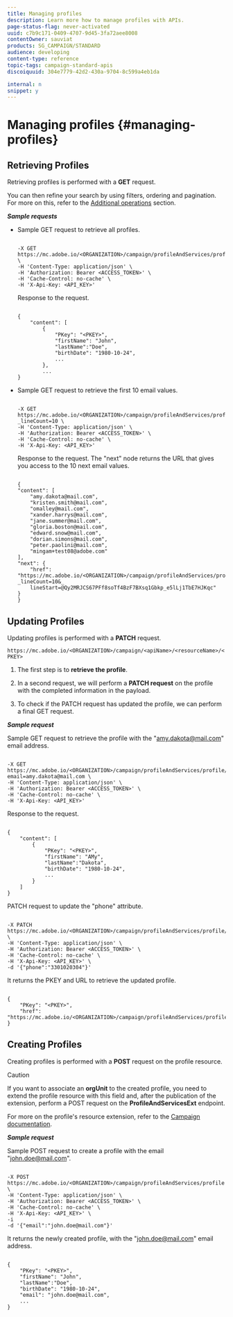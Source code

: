 ```yaml
---
title: Managing profiles
description: Learn more how to manage profiles with APIs.
page-status-flag: never-activated
uuid: c7b9c171-0409-4707-9d45-3fa72aee8008
contentOwner: sauviat
products: SG_CAMPAIGN/STANDARD
audience: developing
content-type: reference
topic-tags: campaign-standard-apis
discoiquuid: 304e7779-42d2-430a-9704-8c599a4eb1da

internal: n
snippet: y
---
```


# Managing profiles {#managing-profiles}

## Retrieving Profiles

Retrieving profiles is performed with a **GET** request.

You can then refine your search by using filters, ordering and pagination. For more on this, refer to the [Additional operations](../../api/using/additional-operations.md) section.

***Sample requests***

* Sample GET request to retrieve all profiles.

    ```

    -X GET https://mc.adobe.io/<ORGANIZATION>/campaign/profileAndServices/profile \
    -H 'Content-Type: application/json' \
    -H 'Authorization: Bearer <ACCESS_TOKEN>' \
    -H 'Cache-Control: no-cache' \
    -H 'X-Api-Key: <API_KEY>'

    ```

    Response to the request.

    ```

    {
        "content": [
            {
                "PKey": "<PKEY>",
                "firstName": "John",
                "lastName":"Doe",
                "birthDate": "1980-10-24",
                ...
            },
            ...
    }

    ```

* Sample GET request to retrieve the first 10 email values.

    ```

    -X GET https://mc.adobe.io/<ORGANIZATION>/campaign/profileAndServices/profile/email?_lineCount=10 \
    -H 'Content-Type: application/json' \
    -H 'Authorization: Bearer <ACCESS_TOKEN>' \
    -H 'Cache-Control: no-cache' \
    -H 'X-Api-Key: <API_KEY>'

    ```

    Response to the request. The "next" node returns the URL that gives you access to the 10 next email values.

    ```

    {
    "content": [
        "amy.dakota@mail.com",
        "kristen.smith@mail.com",
        "omalley@mail.com",
        "xander.harrys@mail.com",
        "jane.summer@mail.com",
        "gloria.boston@mail.com",
        "edward.snow@mail.com",
        "dorian.simons@mail.com",
        "peter.paolini@mail.com",
        "mingam+test08@adobe.com"
    ],
    "next": {
        "href": "https://mc.adobe.io/<ORGANIZATION>/campaign/profileAndServices/profile/email?_lineCount=10&_
        lineStart=@Qy2MRJCS67PFf8soTf4BzF7BXsq1Gbkp_e5lLj1TbE7HJKqc"
    }
    }

    ```

## Updating Profiles

Updating profiles is performed with a **PATCH** request.

 `https://mc.adobe.io/<ORGANIZATION>/campaign/<apiName>/<resourceName>/<PKEY>`

1. The first step is to **retrieve the profile**.

1. In a second request, we will perform a **PATCH request** on the profile with the completed information in the payload.

1. To check if the PATCH request has updated the profile, we can perform a final GET request.

***Sample request***

Sample GET request to retrieve the profile with the "amy.dakota@mail.com" email address.

```

-X GET https://mc.adobe.io/<ORGANIZATION>/campaign/profileAndServices/profile/byEmail?email=amy.dakota@mail.com \
-H 'Content-Type: application/json' \
-H 'Authorization: Bearer <ACCESS_TOKEN>' \
-H 'Cache-Control: no-cache' \
-H 'X-Api-Key: <API_KEY>'

```

Response to the request.

```

{
    "content": [
        {
            "PKey": "<PKEY>",
            "firstName": "AMy",
            "lastName":"Dakota",
            "birthDate": "1980-10-24",
            ...
        }
    ]
}

```

PATCH request to update the "phone" attribute.

```

-X PATCH https://mc.adobe.io/<ORGANIZATION>/campaign/profileAndServices/profile/<PKEY> \
-H 'Content-Type: application/json' \
-H 'Authorization: Bearer <ACCESS_TOKEN>' \
-H 'Cache-Control: no-cache' \
-H 'X-Api-Key: <API_KEY>' \
-d '{"phone":"3301020304"}'

```

It returns the PKEY and URL to retrieve the updated profile.

```

{
    "PKey": "<PKEY>",
    "href": "https://mc.adobe.io/<ORGANIZATION>/campaign/profileAndServices/profile/@2v1dr3ZKJveMDhAdh0MPnh9hNQQ93qb7AW6BNVVKknjwXvTZRBAgUqz1SNcB4ZndgjqOofx3BwBZYBftlmObISoM3rs"
}

```

## Creating Profiles

Creating profiles is performed with a **POST** request on the profile resource.

>[!CAUTION]
>
>If you want to associate an <b>orgUnit</b> to the created profile, you need to extend the profile resource with this field and, after the publication of the extension, perform a POST request on the <b>ProfileAndServicesExt</b> endpoint.
>
>For more on the profile's resource extension, refer to the <a href="https://helpx.adobe.com/campaign/standard/administration/using/organizational-units.html#partitioning-profiles">Campaign documentation</a>.

***Sample request***

Sample POST request to create a profile with the email "john.doe@mail.com".

```

-X POST https://mc.adobe.io/<ORGANIZATION>/campaign/profileAndServices/profile \
-H 'Content-Type: application/json' \
-H 'Authorization: Bearer <ACCESS_TOKEN>' \
-H 'Cache-Control: no-cache' \
-H 'X-Api-Key: <API_KEY>' \
-i
-d '{"email":"john.doe@mail.com"}'

```

It returns the newly created profile, with the "john.doe@mail.com" email address.

```

{
    "PKey": "<PKEY>",
    "firstName": "John",
    "lastName":"Doe",
    "birthDate": "1980-10-24",
    "email": "john.doe@mail.com",
    ...
}

```

